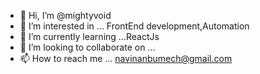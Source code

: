 - 👋 Hi, I’m @mightyvoid
- 👀 I’m interested in ... FrontEnd development,Automation
- 🌱 I’m currently learning ...ReactJs
- 💞️ I’m looking to collaborate on ...
- 📫 How to reach me ... navinanbumech@gmail.com

<!---
mightyvoid/mightyvoid is a ✨ special ✨ repository because its `README.md` (this file) appears on your GitHub profile.
You can click the Preview link to take a look at your changes.
--->
